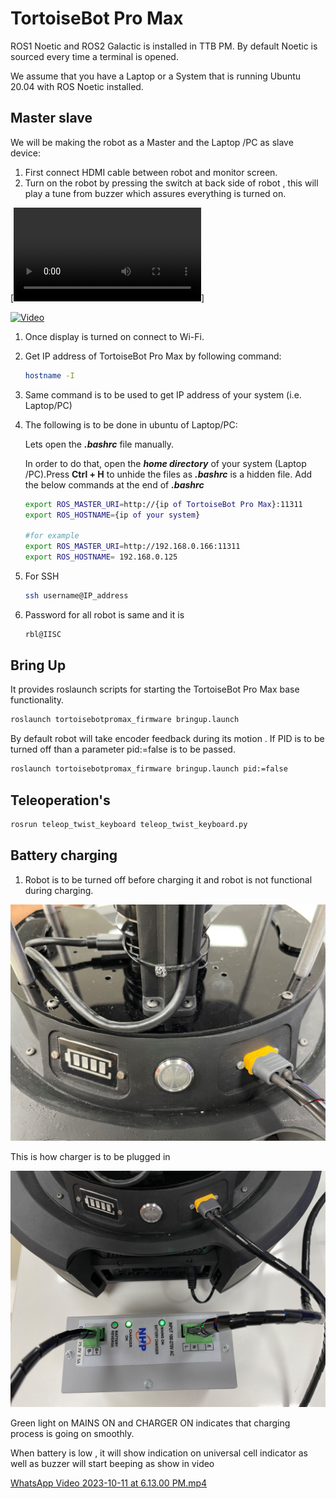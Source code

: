 # TortoiseBot Pro Max

ROS1 Noetic and ROS2 Galactic is installed in TTB PM. By default Noetic is sourced every time a terminal is opened. 

We assume that you have a Laptop or a System that is running Ubuntu 20.04 with ROS Noetic installed.

## Master slave

We will be making the robot as a Master and the Laptop /PC as slave device:

1. First connect HDMI cable between robot and monitor screen.
2. Turn on the robot by pressing the switch at back side of robot , this will play a tune from buzzer which assures everything is turned on.

[![Video](https://github.com/rigbetellabs/tortoisebot_pro_max_docs/blob/0b7a283bcde262726d7941b65ee3f1da0a660b30/TortoiseBot%20Pro%20Max%20f0ce33822aa94f279912c5c3022acd82/WhatsApp_Video_2023-10-11_at_5.48.03_PM.mp4)]

[![Video](https://github.com/rigbetellabs/tortoisebot_pro_max_docs/tree/main/TTB%20PM%20Files/IMG_5349.jpg)](https://github.com/rigbetellabs/tortoisebot_pro_max_docs/tree/main/TTB%20PM%20Files/buzzer_sound.mp4)

1. Once display is turned on connect to Wi-Fi.
2. Get IP address of TortoiseBot Pro Max by following command:
    
    ```bash
    hostname -I 
    ```
    
3. Same command is to be used to get IP address of your system (i.e. Laptop/PC)
4. The following is to be done in ubuntu of Laptop/PC:
    
    Lets open the ***.bashrc*** file manually.
    
    In order to do that, open the ***home directory*** of your system (Laptop /PC).Press **Ctrl + H** to unhide the files as ***.bashrc*** is a hidden file. Add the below commands at the end of ***.bashrc***
    
    ```bash
    export ROS_MASTER_URI=http://{ip of TortoiseBot Pro Max}:11311
    export ROS_HOSTNAME={ip of your system}
    
    #for example
    export ROS_MASTER_URI=http://192.168.0.166:11311
    export ROS_HOSTNAME= 192.168.0.125
    ```
    
5. For SSH
    
    ```bash
    ssh username@IP_address 
    ```
    
6. Password for all robot is same and it is 
    
    ```bash
    rbl@IISC
    ```
    

## Bring Up

It provides roslaunch scripts for starting the TortoiseBot Pro Max base functionality.

```bash
roslaunch tortoisebotpromax_firmware bringup.launch
```

By default robot will take encoder feedback during its motion . If PID is to be turned off than a  parameter pid:=false is to be passed.

```bash
roslaunch tortoisebotpromax_firmware bringup.launch pid:=false
```

## Teleoperation's

```bash
rosrun teleop_twist_keyboard teleop_twist_keyboard.py
```

## Battery charging

1. Robot is to be turned off before charging it and robot is not functional during charging.

![This is how charger is to be plugged in ](TortoiseBot%20Pro%20Max%20f0ce33822aa94f279912c5c3022acd82/IMG_5349.jpg)

This is how charger is to be plugged in 

![Green light on MAINS ON and CHARGER ON indicates that charging process is going on smoothly. ](TortoiseBot%20Pro%20Max%20f0ce33822aa94f279912c5c3022acd82/IMG_5350.jpg)

Green light on MAINS ON and CHARGER ON indicates that charging process is going on smoothly. 

When battery is low , it will show indication on universal cell indicator as well as buzzer will start beeping as show in video

[WhatsApp Video 2023-10-11 at 6.13.00 PM.mp4](TortoiseBot%20Pro%20Max%20f0ce33822aa94f279912c5c3022acd82/WhatsApp_Video_2023-10-11_at_6.13.00_PM.mp4)
